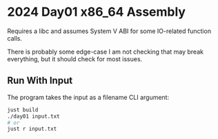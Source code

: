 # 2024 Day01 x86_64 Assembly

Requires a libc and assumes System V ABI for some IO-related function calls.

There is probably some edge-case I am not checking that may break everything, but it should check for most issues.

## Run With Input

The program takes the input as a filename CLI argument:
```sh
just build
./day01 input.txt
# or
just r input.txt
```
